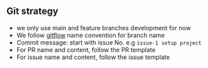 ## Git strategy

- we only use main and feature branches development for now
- We follow [gitflow](https://www.atlassian.com/git/tutorials/comparing-workflows/gitflow-workflow#:~:text=Gitflow%20Workflow%20is%20a%20Git,designed%20around%20the%20project%20release.) name convention for branch name
- Commit message: start with issue No. e.g `issue-1 setup project`
- For PR name and content, follow the PR template
- For issue name and content, follow the issue template
